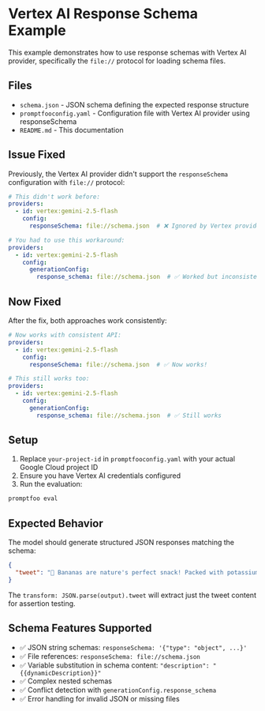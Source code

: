 # Vertex AI Response Schema Example

This example demonstrates how to use response schemas with Vertex AI provider, specifically the `file://` protocol for loading schema files.

## Files

- `schema.json` - JSON schema defining the expected response structure
- `promptfooconfig.yaml` - Configuration file with Vertex AI provider using responseSchema
- `README.md` - This documentation

## Issue Fixed

Previously, the Vertex AI provider didn't support the `responseSchema` configuration with `file://` protocol:

```yaml
# This didn't work before:
providers:
  - id: vertex:gemini-2.5-flash
    config:
      responseSchema: file://schema.json  # ❌ Ignored by Vertex provider

# You had to use this workaround:
providers:
  - id: vertex:gemini-2.5-flash
    config:
      generationConfig:
        response_schema: file://schema.json  # ✅ Worked but inconsistent
```

## Now Fixed

After the fix, both approaches work consistently:

```yaml
# Now works with consistent API:
providers:
  - id: vertex:gemini-2.5-flash
    config:
      responseSchema: file://schema.json  # ✅ Now works!

# This still works too:
providers:
  - id: vertex:gemini-2.5-flash
    config:
      generationConfig:
        response_schema: file://schema.json  # ✅ Still works
```

## Setup

1. Replace `your-project-id` in `promptfooconfig.yaml` with your actual Google Cloud project ID
2. Ensure you have Vertex AI credentials configured
3. Run the evaluation:

```bash
promptfoo eval
```

## Expected Behavior

The model should generate structured JSON responses matching the schema:

```json
{
  "tweet": "🍌 Bananas are nature's perfect snack! Packed with potassium and natural sweetness. #bananas #healthyeating"
}
```

The `transform: JSON.parse(output).tweet` will extract just the tweet content for assertion testing.

## Schema Features Supported

- ✅ JSON string schemas: `responseSchema: '{"type": "object", ...}'`
- ✅ File references: `responseSchema: file://schema.json`
- ✅ Variable substitution in schema content: `"description": "{{dynamicDescription}}"`
- ✅ Complex nested schemas
- ✅ Conflict detection with `generationConfig.response_schema`
- ✅ Error handling for invalid JSON or missing files